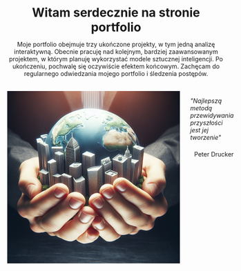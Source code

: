 <header style="margin-bottom: 2rem">
    <h1 style="margin-bottom: 0">Witam serdecznie na stronie portfolio</h1>
    <p>Moje portfolio obejmuje trzy ukończone projekty, w tym jedną analizę interaktywną. Obecnie pracuję nad kolejnym, bardziej zaawansowanym projektem, w którym planuję wykorzystać modele sztucznej inteligencji. Po ukończeniu, pochwalę się oczywiście efektem końcowym. Zachęcam do regularnego odwiedzania mojego portfolio i śledzenia postępów.</p>
</header>
<div style="display: flex">
    <img src='tworzenie_przyszlosci400x400.png' alt='Tworzenie przyszłości'>
    <div style="display: flex; flex-direction: column; margin-left: 1.5rem">
        <p><em>"Najlepszą metodą przewidywania przyszłości jest jej tworzenie"</em></p>
        <p style="text-align: right; margin-top: 0.5rem">Peter Drucker</p>
    </div>
</div>
